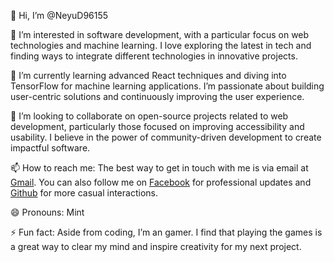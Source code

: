 👋 Hi, I’m @NeyuD96155

👀 I’m interested in software development, with a particular focus on web technologies and machine learning. I love exploring the latest in tech and finding ways to integrate different technologies in innovative projects.

🌱 I’m currently learning advanced React techniques and diving into TensorFlow for machine learning applications. I’m passionate about building user-centric solutions and continuously improving the user experience.

💞️ I’m looking to collaborate on open-source projects related to web development, particularly those focused on improving accessibility and usability. I believe in the power of community-driven development to create impactful software.

📫 How to reach me: The best way to get in touch with me is via email at [Gmail](phuocha275@gmail.com). You can also follow me on [Facebook](https://www.facebook.com/profile.php?id=100087274279487) for professional updates and [Github](https://github.com/NeyuD96155) for more casual interactions.

😄 Pronouns: Mint

⚡ Fun fact: Aside from coding, I’m an gamer. I find that playing the games is a great way to clear my mind and inspire creativity for my next project.

<!---
NeyuD96155/NeyuD96155 is a ✨ special ✨ repository because its `README.md` (this file) appears on your GitHub profile.
--->

